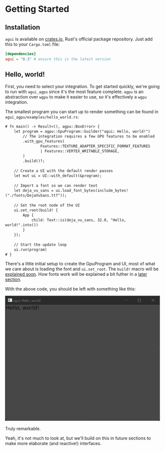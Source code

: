 # Getting Started

## Installation

`agui` is available on [crates.io](https://crates.io/crates/agui), Rust's official package repository. Just add this to your `Cargo.toml` file:

```toml
[dependencies]
agui = "0.3" # ensure this is the latest version
```

## Hello, world!

First, you need to select your integration. To get started quickly, we're going to run with `agui_agpu` since it's the most feature complete. `agpu` is an abstraction over `wgpu` to make it easier to use, so it's effectively a `wgpu` integration.

The smallest program you can start up to render something can be found in `agui_agpu/examples/hello_world.rs`:

```rust,noplaypen
# fn main() -> Result<(), agpu::BoxError> {
    let program = agpu::GpuProgram::builder("agui: Hello, world!")
        // The integration requires a few GPU features to be enabled
        .with_gpu_features(
                Features::TEXTURE_ADAPTER_SPECIFIC_FORMAT_FEATURES
                | Features::VERTEX_WRITABLE_STORAGE,
        )
        .build()?;

    // Create a UI with the default render passes
    let mut ui = UI::with_default(&program);

    // Import a font so we can render text
    let deja_vu_sans = ui.load_font_bytes(include_bytes!("./fonts/DejaVuSans.ttf"));

    // Set the root node of the UI
    ui.set_root(build! {
        App {
            child: Text::is(deja_vu_sans, 32.0, "Hello, world!".into())
        }
    });

    // Start the update loop
    ui.run(program)
# }
```

There's a little initial setup to create the GpuProgram and UI, most of what we care about is loading the font and `ui.set_root`. The `build!` macro will be [explained soon](usage/basics/macros.md). How fonts work will be explained a bit futher in a [later section](usage/plugins/fonts.md).

With the above code, you should be left with something like this:

![Hello World](assets/hello_world.png)

Truly remarkable.

Yeah, it's not much to look at, but we'll build on this in future sections to make more elaborate (and reactive!) interfaces.